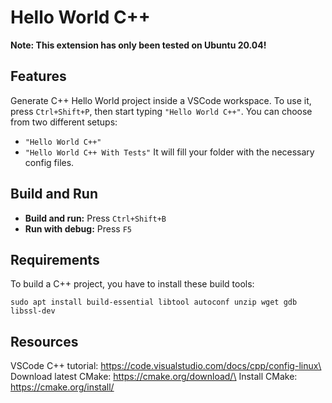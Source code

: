 # Hello World C++

**Note: This extension has only been tested on Ubuntu 20.04!**

## Features
Generate C++ Hello World project inside a VSCode workspace. To use it, press `Ctrl+Shift+P`, then start typing `"Hello World C++"`. You can choose from two different setups: 
- `"Hello World C++"`
- `"Hello World C++ With Tests"`
It will fill your folder with the necessary config files.

## Build and Run
- **Build and run:** Press `Ctrl+Shift+B`
- **Run with debug:** Press `F5`

## Requirements
To build a C++ project, you have to install these build tools:
```
sudo apt install build-essential libtool autoconf unzip wget gdb libssl-dev
```

## Resources
VSCode C++ tutorial: https://code.visualstudio.com/docs/cpp/config-linux\
Download latest CMake: https://cmake.org/download/\
Install CMake: https://cmake.org/install/
